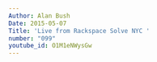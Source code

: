 ```yaml
---
Author: Alan Bush
Date: 2015-05-07
Title: 'Live from Rackspace Solve NYC '
number: "099"
youtube_id: O1M1eNWysGw
---
```



